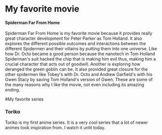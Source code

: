 # My favorite movie
#### Spiderman Far From Home
Spiderman Far From Home is my favorite movie because it provides really great character development for Peter Parker as Tom Holland. It also explores the different possible outcomes and interactions between the different Spidermen and their villains by putting them into one universe. Like how Dr. Octo became a good person because the nanotech in Tom Holland Spiderman's suit hacked the chip that is making him evil thus, making him a crucial character that acts out of goodwill. Another is exploring how deranged the green goblin can be. It also provided great closure for the other spidermen like Tobey's with Dr. Octo and Andrew Garfield's with his Gwen Stacy by saving Tom Holland's version of Gwen. These are some of the many reasons why I like the movie, not even including its amazing ending.

#My favorite series
### Toriko
Toriko is my first anime series. It is a very cool series that a lot of newer animes took inspiration from. I watch it until today.
